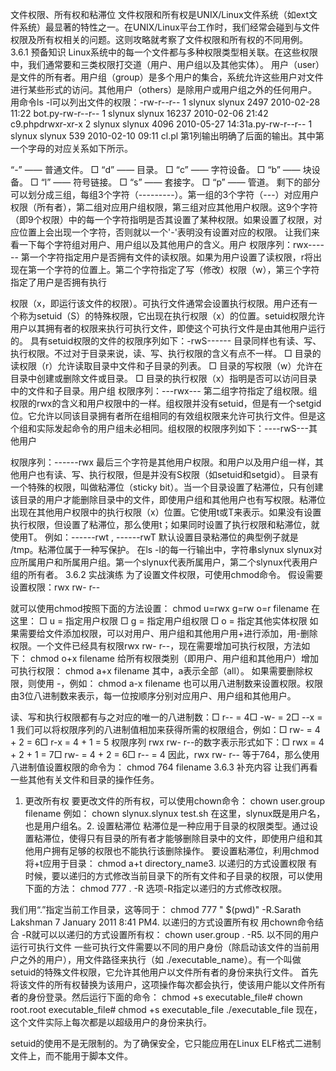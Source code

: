 文件权限、所有权和粘滞位
文件权限和所有权是UNIX/Linux文件系统（如ext文件系统）最显著的特性之一。在UNIX/Linux平台工作时，我们经常会碰到与文件权限及所有权相关的问题。这则攻略就考察了文件权限和所有权的不同用例。
3.6.1 预备知识
Linux系统中的每一个文件都与多种权限类型相关联。在这些权限中，我们通常要和三类权限打交道（用户、用户组以及其他实体）。
用户（user）是文件的所有者。用户组（group）是多个用户的集合，系统允许这些用户对文件进行某些形式的访问。其他用户（others）是除用户或用户组之外的任何用户。
用命令ls -l可以列出文件的权限：-rw-r--r-- 1 slynux slynux 2497 2010-02-28 11:22 bot.py-rw-r--r-- 1 slynux slynux 16237 2010-02-06 21:42 c9.phpdrwxr-xr-x 2 slynux slynux 4096 2010-05-27 14:31a.py-rw-r--r-- 1 slynux slynux 539 2010-02-10 09:11 cl.pl
第1列输出明确了后面的输出。其中第一个字母的对应关系如下所示。

“-” —— 普通文件。
□ “d” —— 目录。
□ “c” —— 字符设备。
□ “b” —— 块设备。
□ “l” —— 符号链接。
□ “s” —— 套接字。
□ “p” —— 管道。
剩下的部分可以划分成三组，每组3个字符（---------）。第一组的3个字符（---）对应用户权限（所有者），第二组对应用户组权限，第三组对应其他用户权限。这9个字符（即9个权限）中的每一个字符指明是否其设置了某种权限。如果设置了权限，对应位置上会出现一个字符，否则就以一个'-'表明没有设置对应的权限。
让我们来看一下每个字符组对用户、用户组以及其他用户的含义。用户
权限序列：rwx------
第一个字符指定用户是否拥有文件的读权限。如果为用户设置了读权限，r将出现在第一个字符的位置上。第二个字符指定了写（修改）权限（w），第三个字符指定了用户是否拥有执行

权限（x，即运行该文件的权限）。可执行文件通常会设置执行权限。用户还有一个称为setuid（S）的特殊权限，它出现在执行权限（x）的位置。setuid权限允许用户以其拥有者的权限来执行可执行文件，即使这个可执行文件是由其他用户运行的。
具有setuid权限的文件的权限序列如下：-rwS------
目录同样也有读、写、执行权限。不过对于目录来说，读、写、执行权限的含义有点不一样。
□ 目录的读权限（r）允许读取目录中文件和子目录的列表。
□ 目录的写权限（w）允许在目录中创建或删除文件或目录。
□ 目录的执行权限（x）指明是否可以访问目录中的文件和子目录。用户组
权限序列：---rwx---
第二组字符指定了组权限。组权限的rwx的含义和用户权限中的一样。组权限并没有setuid，但是有一个setgid位。它允许以同该目录拥有者所在组相同的有效组权限来允许可执行文件。但是这个组和实际发起命令的用户组未必相同。组权限的权限序列如下：----rwS---其他用户

权限序列：------rwx
最后三个字符是其他用户权限。和用户以及用户组一样，其他用户也有读、写、执行权限，但是并没有S权限（如setuid和setgid）。
目录有一个特殊的权限，叫做粘滞位（sticky bit）。当一个目录设置了粘滞位，只有创建该目录的用户才能删除目录中的文件，即使用户组和其他用户也有写权限。粘滞位出现在其他用户权限中的执行权限（x）位置。它使用t或T来表示。如果没有设置执行权限，但设置了粘滞位，那么使用t；如果同时设置了执行权限和粘滞位，就使用T。
例如：------rwt , ------rwT
默认设置目录粘滞位的典型例子就是 /tmp。粘滞位属于一种写保护。
在ls -l的每一行输出中，字符串slynux slynux对应所属用户和所属用户组。第一个slynux代表所属用户，第二个slynux代表用户组的所有者。
3.6.2 实战演练
为了设置文件权限，可使用chmod命令。
假设需要设置权限：rwx rw- r--

就可以使用chmod按照下面的方法设置： chmod u=rwx g=rw o=r filename
在这里：
□ u = 指定用户权限
□ g = 指定用户组权限
□ o = 指定其他实体权限
如果需要给文件添加权限，可以对用户、用户组和其他用户用+进行添加，用-删除权限。一个文件已经具有权限rwx rw- r--，现在需要增加可执行权限，方法如下： chmod o+x filename
给所有权限类别（即用户、用户组和其他用户）增加可执行权限： chmod a+x filename
其中，a表示全部（all）。
如果需要删除权限，则使用 -，例如： chmod a-x filename
也可以用八进制数来设置权限。权限由3位八进制数来表示，每一位按顺序分别对应用户、用户组和其他用户。

读、写和执行权限都有与之对应的唯一的八进制数：□ r-- = 4□ -w- = 2□ --x = 1
我们可以将权限序列的八进制值相加来获得所需的权限组合，例如：□ rw- = 4 + 2 = 6□ r-x = 4 + 1 = 5
权限序列 rwx rw- r--的数字表示形式如下：□ rwx = 4 + 2 + 1 = 7□ rw- = 4 + 2 = 6□ r-- = 4
因此，rwx rw- r-- 等于764，那么使用八进制值设置权限的命令为： chmod 764 filename
3.6.3 补充内容
让我们再看一些其他有关文件和目录的操作任务。

1. 更改所有权
要更改文件的所有权，可以使用chown命令： chown user.group filename
例如： chown slynux.slynux test.sh
在这里，slynux既是用户名，也是用户组名。2. 设置粘滞位
粘滞位是一种应用于目录的权限类型。通过设置粘滞位，使得只有目录的所有者才能够删除目录中的文件，即使用户组和其他用户拥有足够的权限也不能执行该删除操作。
要设置粘滞位，利用chmod将+t应用于目录： chmod a+t directory_name3. 以递归的方式设置权限
有时候，要以递归的方式修改当前目录下的所有文件和子目录的权限，可以使用下面的方法： chmod 777 . -R
选项-R指定以递归的方式修改权限。

我们用“.”指定当前工作目录，这等同于： chmod 777 "  $(pwd)" -R.Sarath Lakshman 7 January 2011 8:41 PM4. 以递归的方式设置所有权
用chown命令结合 -R就可以以递归的方式设置所有权： chown user.group . -R5. 以不同的用户运行可执行文件
一些可执行文件需要以不同的用户身份（除启动该文件的当前用户之外的用户），用文件路径来执行（如 ./executable_name）。有一个叫做setuid的特殊文件权限，它允许其他用户以文件所有者的身份来执行文件。
首先将该文件的所有权替换为该用户，这项操作每次都会执行，使该用户能以文件所有者的身份登录。然后运行下面的命令： chmod +s executable_file# chown root.root executable_file# chmod +s executable_file ./executable_file
现在，这个文件实际上每次都是以超级用户的身份来执行。

setuid的使用不是无限制的。为了确保安全，它只能应用在Linux ELF格式二进制文件上，而不能用于脚本文件。